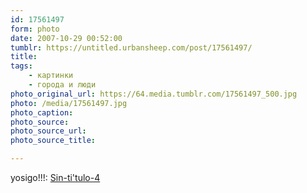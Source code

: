 ```yaml
---
id: 17561497
form: photo
date: 2007-10-29 00:52:00
tumblr: https://untitled.urbansheep.com/post/17561497/
title:
tags:
    - картинки
    - города и люди
photo_original_url: https://64.media.tumblr.com/17561497_500.jpg
photo: /media/17561497.jpg
photo_caption: 
photo_source:
photo_source_url:
photo_source_title:

---
```


<p>yosigo!!!: <a href="http://flickr.com/photos/yosigo/126271047/">Sin-ti'tulo-4</a></p>

